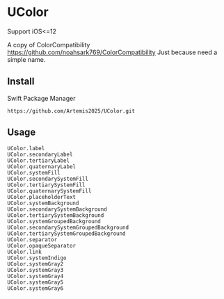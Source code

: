 # UColor

Support iOS<=12

A copy of ColorCompatibility https://github.com/noahsark769/ColorCompatibility
Just because need a simple name.

## Install

Swift Package Manager

`https://github.com/Artemis2025/UColor.git` 


## Usage
```
UColor.label
UColor.secondaryLabel
UColor.tertiaryLabel
UColor.quaternaryLabel
UColor.systemFill
UColor.secondarySystemFill
UColor.tertiarySystemFill
UColor.quaternarySystemFill
UColor.placeholderText
UColor.systemBackground
UColor.secondarySystemBackground
UColor.tertiarySystemBackground
UColor.systemGroupedBackground
UColor.secondarySystemGroupedBackground
UColor.tertiarySystemGroupedBackground
UColor.separator
UColor.opaqueSeparator
UColor.link
UColor.systemIndigo
UColor.systemGray2
UColor.systemGray3
UColor.systemGray4
UColor.systemGray5
UColor.systemGray6

```


